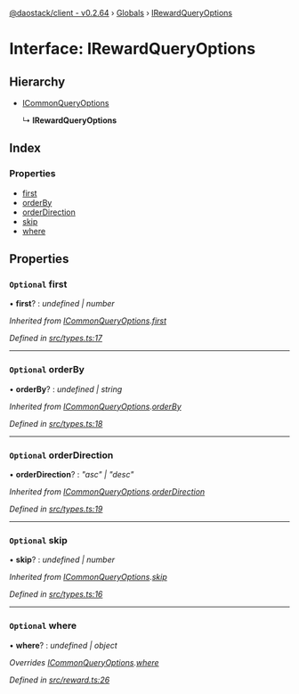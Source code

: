 [@daostack/client - v0.2.64](../README.md) › [Globals](../globals.md) › [IRewardQueryOptions](irewardqueryoptions.md)

# Interface: IRewardQueryOptions

## Hierarchy

* [ICommonQueryOptions](icommonqueryoptions.md)

  ↳ **IRewardQueryOptions**

## Index

### Properties

* [first](irewardqueryoptions.md#optional-first)
* [orderBy](irewardqueryoptions.md#optional-orderby)
* [orderDirection](irewardqueryoptions.md#optional-orderdirection)
* [skip](irewardqueryoptions.md#optional-skip)
* [where](irewardqueryoptions.md#optional-where)

## Properties

### `Optional` first

• **first**? : *undefined | number*

*Inherited from [ICommonQueryOptions](icommonqueryoptions.md).[first](icommonqueryoptions.md#optional-first)*

*Defined in [src/types.ts:17](https://github.com/daostack/client/blob/ca3cbac/src/types.ts#L17)*

___

### `Optional` orderBy

• **orderBy**? : *undefined | string*

*Inherited from [ICommonQueryOptions](icommonqueryoptions.md).[orderBy](icommonqueryoptions.md#optional-orderby)*

*Defined in [src/types.ts:18](https://github.com/daostack/client/blob/ca3cbac/src/types.ts#L18)*

___

### `Optional` orderDirection

• **orderDirection**? : *"asc" | "desc"*

*Inherited from [ICommonQueryOptions](icommonqueryoptions.md).[orderDirection](icommonqueryoptions.md#optional-orderdirection)*

*Defined in [src/types.ts:19](https://github.com/daostack/client/blob/ca3cbac/src/types.ts#L19)*

___

### `Optional` skip

• **skip**? : *undefined | number*

*Inherited from [ICommonQueryOptions](icommonqueryoptions.md).[skip](icommonqueryoptions.md#optional-skip)*

*Defined in [src/types.ts:16](https://github.com/daostack/client/blob/ca3cbac/src/types.ts#L16)*

___

### `Optional` where

• **where**? : *undefined | object*

*Overrides [ICommonQueryOptions](icommonqueryoptions.md).[where](icommonqueryoptions.md#optional-where)*

*Defined in [src/reward.ts:26](https://github.com/daostack/client/blob/ca3cbac/src/reward.ts#L26)*
